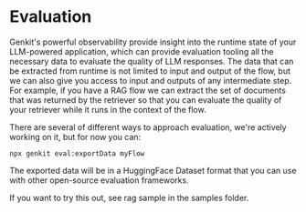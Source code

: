 # Evaluation

Genkit's powerful observability provide insight into the runtime state of your LLM-powered application, which can provide evaluation tooling all the necessary data to evaluate the quality of LLM responses. The data that can be extracted from runtime is not limited to input and output of the flow, but we can also give you access to input and outputs of any intermediate step. For example, if you have a RAG flow we can extract the set of documents that was returned by the retriever so that you can evaluate the quality of your retriever while it runs in the context of the flow.

There are several of different ways to approach evaluation, we're actively working on it, but for now you can:

```
npx genkit eval:exportData myFlow
```

The exported data will be in a HuggingFace Dataset format that you can use with other open-source evaluation frameworks.

If you want to try this out, see rag sample in the samples folder.
